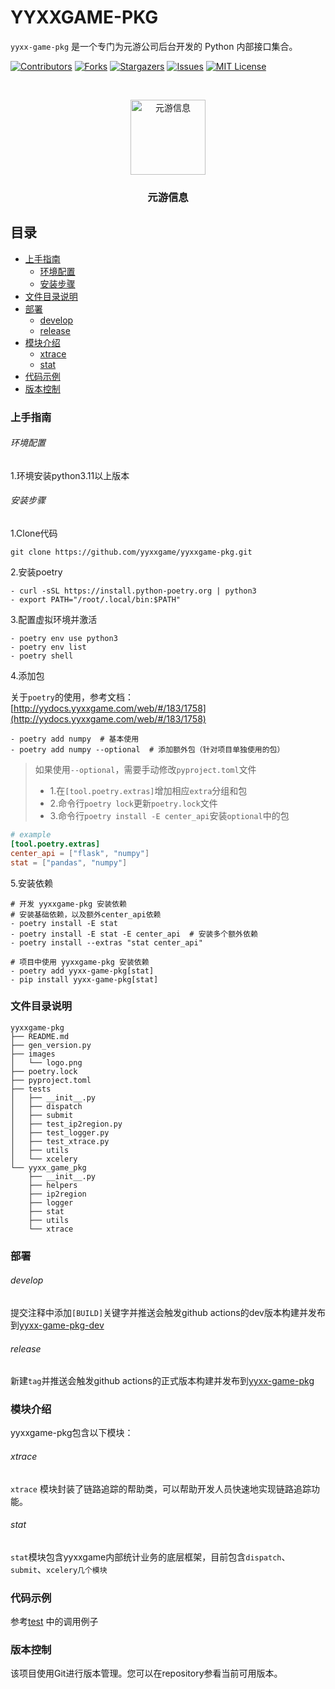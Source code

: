 

# YYXXGAME-PKG

`yyxx-game-pkg` 是一个专门为元游公司后台开发的 Python 内部接口集合。

<!-- PROJECT SHIELDS -->

[![Contributors][contributors-shield]][contributors-url]
[![Forks][forks-shield]][forks-url]
[![Stargazers][stars-shield]][stars-url]
[![Issues][issues-shield]][issues-url]
[![MIT License][license-shield]][license-url]

<!-- PROJECT LOGO -->
<br />

<p align="center">
  <a href="https://github.com/yyxxgame/yyxxgame-pkg/">
    <img src="images/logo.png" alt="元游信息" width="120" height="120">
  </a>

  <h3 align="center">元游信息</h3>

</p>

 
## 目录

- [上手指南](#上手指南)
  - [环境配置](#环境配置)
  - [安装步骤](#安装步骤)
- [文件目录说明](#文件目录说明)
- [部署](#部署)
  - [develop](#develop)
  - [release](#release)
- [模块介绍](#模块介绍)
  - [xtrace](#xtrace)
  - [stat](#stat)
- [代码示例](#代码示例)
- [版本控制](#版本控制)

### 上手指南

###### 环境配置

1.环境安装python3.11以上版本

###### 安装步骤
1.Clone代码

```shell
git clone https://github.com/yyxxgame/yyxxgame-pkg.git
```

2.安装poetry
```shell
- curl -sSL https://install.python-poetry.org | python3
- export PATH="/root/.local/bin:$PATH"
```

3.配置虚拟环境并激活
```shell
- poetry env use python3
- poetry env list
- poetry shell
```

4.添加包

关于`poetry`的使用，参考文档：[http://yydocs.yyxxgame.com/web/#/183/1758](http://yydocs.yyxxgame.com/web/#/183/1758)

```shell
- poetry add numpy  # 基本使用
- poetry add numpy --optional  # 添加额外包（针对项目单独使用的包）
```
> 如果使用`--optional`，需要手动修改`pyproject.toml`文件
>   - 1.在`[tool.poetry.extras]`增加相应`extra`分组和包
>   - 2.命令行`poetry lock`更新`poetry.lock`文件
>   - 3.命令行`poetry install -E center_api`安装`optional`中的包

```toml
# example
[tool.poetry.extras]
center_api = ["flask", "numpy"]
stat = ["pandas", "numpy"]
```

5.安装依赖
```shell
# 开发 yyxxgame-pkg 安装依赖
# 安装基础依赖，以及额外center_api依赖
- poetry install -E stat
- poetry install -E stat -E center_api  # 安装多个额外依赖
- poetry install --extras "stat center_api"

# 项目中使用 yyxxgame-pkg 安装依赖
- poetry add yyxx-game-pkg[stat]
- pip install yyxx-game-pkg[stat]
```

### 文件目录说明
```
yyxxgame-pkg 
├── README.md
├── gen_version.py
├── images
│   └── logo.png
├── poetry.lock
├── pyproject.toml
├── tests
│   ├── __init__.py
│   ├── dispatch
│   ├── submit
│   ├── test_ip2region.py
│   ├── test_logger.py
│   ├── test_xtrace.py
│   ├── utils
│   └── xcelery
└── yyxx_game_pkg
    ├── __init__.py
    ├── helpers
    ├── ip2region
    ├── logger
    ├── stat
    ├── utils
    └── xtrace

```


### 部署
###### develop
提交注释中添加`[BUILD]`关键字并推送会触发github actions的dev版本构建并发布到[yyxx-game-pkg-dev](https://pypi.org/project/yyxx-game-pkg-dev/)

###### release
新建`tag`并推送会触发github actions的正式版本构建并发布到[yyxx-game-pkg](https://pypi.org/project/yyxx-game-pkg/)

### 模块介绍
yyxxgame-pkg包含以下模块：

###### xtrace
`xtrace` 模块封装了链路追踪的帮助类，可以帮助开发人员快速地实现链路追踪功能。

###### stat
`stat`模块包含yyxxgame内部统计业务的底层框架，目前包含`dispatch`、`submit`、`xcelery几个模块`

### 代码示例
参考[test](https://github.com/yyxxgame/yyxxgame-pkg/tree/master/tests) 中的调用例子

### 版本控制

该项目使用Git进行版本管理。您可以在repository参看当前可用版本。


<!-- links -->
[your-project-path]:yyxxgame/yyxxgame-pkg
[contributors-shield]: https://img.shields.io/github/contributors/yyxxgame/yyxxgame-pkg.svg?style=flat-square
[contributors-url]: https://github.com/yyxxgame/yyxxgame-pkg/graphs/contributors
[forks-shield]: https://img.shields.io/github/forks/yyxxgame/yyxxgame-pkg.svg?style=flat-square
[forks-url]: https://github.com/yyxxgame/yyxxgame-pkg/network/members
[stars-shield]: https://img.shields.io/github/stars/yyxxgame/yyxxgame-pkg.svg?style=flat-square
[stars-url]: https://github.com/yyxxgame/yyxxgame-pkg/stargazers
[issues-shield]: https://img.shields.io/github/issues/yyxxgame/yyxxgame-pkg.svg?style=flat-square
[issues-url]: https://img.shields.io/github/issues/yyxxgame/yyxxgame-pkg.svg
[license-shield]: https://img.shields.io/github/license/yyxxgame/yyxxgame-pkg.svg?style=flat-square
[license-url]: https://github.com/yyxxgame/yyxxgame-pkg/blob/master/LICENSE.txt
[linkedin-shield]: https://img.shields.io/badge/-LinkedIn-black.svg?style=flat-square&logo=linkedin&colorB=555




 
